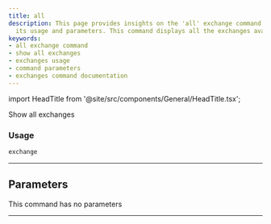 ```yaml
---
title: all
description: This page provides insights on the 'all' exchange command, including
  its usage and parameters. This command displays all the exchanges available.
keywords:
- all exchange command
- show all exchanges
- exchanges usage
- command parameters
- exchanges command documentation
---
```


import HeadTitle from '@site/src/components/General/HeadTitle.tsx';

<HeadTitle title="stocks/th/all - Reference | OpenBB Terminal Docs" />

Show all exchanges

### Usage

```python
exchange
```

---

## Parameters

This command has no parameters


---
